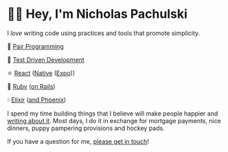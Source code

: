 # 👋🏻 Hey, I'm Nicholas Pachulski

I _love_ writing code using practices and tools that promote simplicity.

👫 [Pair Programming](http://www.extremeprogramming.org/rules/pair.html)

🧪 [Test Driven Development](http://www.extremeprogramming.org/rules/testfirst.html)

⚛️ [React](https://react.dev) ([Native](https://reactnative.dev) ([Expo](https://expo.dev)))

💎 [Ruby](https://www.ruby-lang.org/en/) ([on Rails](https://rubyonrails.org))

💧 [Elixir](https://elixir-lang.org) ([and Phoenix](https://www.phoenixframework.org))

I spend my time building things that I believe will make people happier and [writing about it](https://github.com/pachun/blog/blob/main/README.md). Most days, I do it in exchange for mortgage payments, nice dinners, puppy pampering provisions and hockey pads.

If you have a question for me, [please get in touch](mailto:nick@pachulski.me)!
